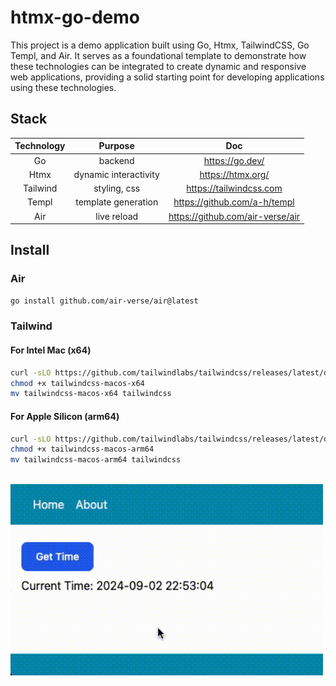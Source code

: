 # htmx-go-demo

This project is a demo application built using Go, Htmx, TailwindCSS, Go Templ, and Air.
It serves as a foundational template to demonstrate how these technologies
can be integrated to create dynamic and responsive web applications, providing a solid starting point
for developing applications using these technologies.

## Stack

| Technology |        Purpose        |               Doc                |
|:----------:|:---------------------:|:--------------------------------:|
|     Go     |        backend        |         https://go.dev/          |
|    Htmx    | dynamic interactivity |        https://htmx.org/         |
|  Tailwind  |     styling, css      |     https://tailwindcss.com      |
|   Templ    |  template generation  |   https://github.com/a-h/templ   |
|    Air     |      live reload      | https://github.com/air-verse/air |

## Install

### Air

```sh
go install github.com/air-verse/air@latest
```

### Tailwind

#### For Intel Mac (x64)

```sh
curl -sLO https://github.com/tailwindlabs/tailwindcss/releases/latest/download/tailwindcss-macos-x64
chmod +x tailwindcss-macos-x64
mv tailwindcss-macos-x64 tailwindcss
```

#### For Apple Silicon (arm64)

```sh
curl -sLO https://github.com/tailwindlabs/tailwindcss/releases/latest/download/tailwindcss-macos-arm64
chmod +x tailwindcss-macos-arm64
mv tailwindcss-macos-arm64 tailwindcss
```

<br/>
<img src="https://github.com/bayraktugrul/htmx-go-demo/blob/main/htmx.gif" width="500" />